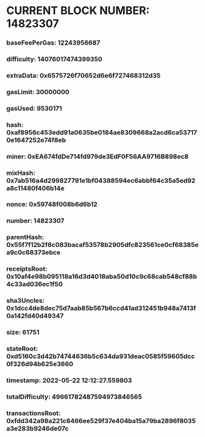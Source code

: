 # CURRENT BLOCK NUMBER: 14823307

### baseFeePerGas: 12243956687
### difficulty: 14076017474399350
### extraData: 0x6575726f70652d6e6f727468312d35
### gasLimit: 30000000
### gasUsed: 9530171
### hash: 0xaf8956c453edd91a0635be0184ae8309668a2acd6ca537170e1647252e74f8eb
### miner: 0xEA674fdDe714fd979de3EdF0F56AA9716B898ec8
### mixHash: 0x7ab516a4d299827791e1bf04388594ec6abbf64c35a5ed92a8c11480f406b14e
### nonce: 0x59748f008b6d6b12
### number: 14823307
### parentHash: 0x55f7f12b2f8c083bacaf53578b2905dfc823561ce0cf68385ea9c0c68373ebce
### receiptsRoot: 0x10af4e98b095118a16d3d4018aba50d10c9c68cab548cf88b4c33ad036ec1f50
### sha3Uncles: 0x1dcc4de8dec75d7aab85b567b6ccd41ad312451b948a7413f0a142fd40d49347
### size: 61751
### stateRoot: 0xd5160c3d42b74744636b5c634da931deac0585f59605dcc0f326d94b625e3660
### timestamp: 2022-05-22 12:12:27.559803
### totalDifficulty: 49661782487594973846565
### transactionsRoot: 0xfdd342a98a221c8466ee529f37e404ba15a79ba2896f8035a3e283b9246de07c
